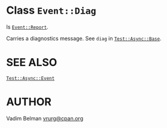 Class `Event::Diag`
===================

Is [`Event::Report`](https://github.com/vrurg/raku-Test-Async/blob/v0.1.901/docs/md/Test/Async/Event/Report.md).

Carries a diagnostics message. See `diag` in [`Test::Async::Base`](https://github.com/vrurg/raku-Test-Async/blob/v0.1.901/docs/md/Test/Async/Base.md).

SEE ALSO
========

[`Test::Async::Event`](https://github.com/vrurg/raku-Test-Async/blob/v0.1.901/docs/md/Test/Async/Event.md)

AUTHOR
======

Vadim Belman <vrurg@cpan.org>


